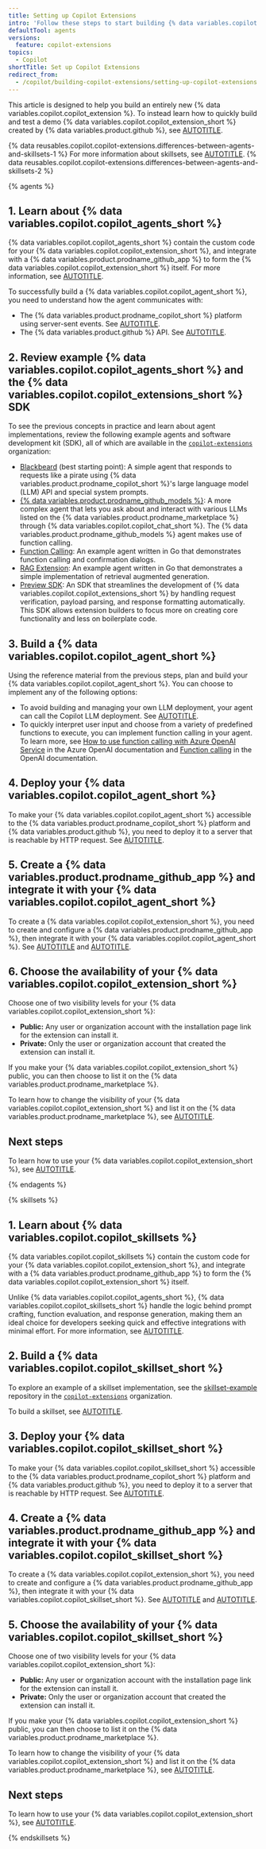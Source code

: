 ```yaml
---
title: Setting up Copilot Extensions
intro: 'Follow these steps to start building {% data variables.copilot.copilot_extensions_short %}.'
defaultTool: agents
versions:
  feature: copilot-extensions
topics:
  - Copilot
shortTitle: Set up Copilot Extensions
redirect_from:
  - /copilot/building-copilot-extensions/setting-up-copilot-extensions
---
```


This article is designed to help you build an entirely new {% data variables.copilot.copilot_extension %}. To instead learn how to quickly build and test a demo {% data variables.copilot.copilot_extension_short %} created by {% data variables.product.github %}, see [AUTOTITLE](/copilot/building-copilot-extensions/quickstart-for-github-copilot-extensions).

{% data reusables.copilot.copilot-extensions.differences-between-agents-and-skillsets-1 %}
For more information about skillsets, see [AUTOTITLE](/copilot/building-copilot-extensions/building-a-copilot-skillset-for-your-copilot-extension/about-copilot-skillsets).
{% data reusables.copilot.copilot-extensions.differences-between-agents-and-skillsets-2 %}

{% agents %}

## 1. Learn about {% data variables.copilot.copilot_agents_short %}

{% data variables.copilot.copilot_agents_short %} contain the custom code for your {% data variables.copilot.copilot_extension_short %}, and integrate with a {% data variables.product.prodname_github_app %} to form the {% data variables.copilot.copilot_extension_short %} itself. For more information, see [AUTOTITLE](/copilot/building-copilot-extensions/building-a-copilot-agent-for-your-copilot-extension/about-copilot-agents).

To successfully build a {% data variables.copilot.copilot_agent_short %}, you need to understand how the agent communicates with:

* The {% data variables.product.prodname_copilot_short %} platform using server-sent events. See [AUTOTITLE](/copilot/building-copilot-extensions/building-a-copilot-agent-for-your-copilot-extension/configuring-your-copilot-agent-to-communicate-with-the-copilot-platform).
* The {% data variables.product.github %} API. See [AUTOTITLE](/copilot/building-copilot-extensions/building-a-copilot-agent-for-your-copilot-extension/configuring-your-copilot-agent-to-communicate-with-github).

## 2. Review example {% data variables.copilot.copilot_agents_short %} and the {% data variables.copilot.copilot_extensions_short %} SDK

To see the previous concepts in practice and learn about agent implementations, review the following example agents and software development kit (SDK), all of which are available in the [`copilot-extensions`](https://github.com/copilot-extensions) organization:

* [Blackbeard](https://github.com/copilot-extensions/blackbeard-extension) (best starting point): A simple agent that responds to requests like a pirate using {% data variables.product.prodname_copilot_short %}'s large language model (LLM) API and special system prompts.
* [{% data variables.product.prodname_github_models %}](https://github.com/copilot-extensions/github-models-extension): A more complex agent that lets you ask about and interact with various LLMs listed on the {% data variables.product.prodname_marketplace %} through {% data variables.copilot.copilot_chat_short %}. The {% data variables.product.prodname_github_models %} agent makes use of function calling.
* [Function Calling](https://github.com/copilot-extensions/function-calling-extension): An example agent written in Go that demonstrates function calling and confirmation dialogs.
* [RAG Extension](https://github.com/copilot-extensions/rag-extension): An example agent written in Go that demonstrates a simple implementation of retrieval augmented generation.
* [Preview SDK](https://github.com/copilot-extensions/preview-sdk.js/tree/main): An SDK that streamlines the development of {% data variables.copilot.copilot_extensions_short %} by handling request verification, payload parsing, and response formatting automatically. This SDK allows extension builders to focus more on creating core functionality and less on boilerplate code.

## 3. Build a {% data variables.copilot.copilot_agent_short %}

Using the reference material from the previous steps, plan and build your {% data variables.copilot.copilot_agent_short %}. You can choose to implement any of the following options:

* To avoid building and managing your own LLM deployment, your agent can call the Copilot LLM deployment. See [AUTOTITLE](/copilot/building-copilot-extensions/building-a-copilot-agent-for-your-copilot-extension/using-copilots-llm-for-your-agent).
* To quickly interpret user input and choose from a variety of predefined functions to execute, you can implement function calling in your agent. To learn more, see [How to use function calling with Azure OpenAI Service](https://learn.microsoft.com/en-us/azure/ai-services/openai/how-to/function-calling) in the Azure OpenAI documentation and [Function calling](https://platform.openai.com/docs/guides/function-calling) in the OpenAI documentation.

## 4. Deploy your {% data variables.copilot.copilot_agent_short %}

To make your {% data variables.copilot.copilot_agent_short %} accessible to the {% data variables.product.prodname_copilot_short %} platform and {% data variables.product.github %}, you need to deploy it to a server that is reachable by HTTP request. See [AUTOTITLE](/copilot/building-copilot-extensions/creating-a-copilot-extension/configuring-your-server-to-deploy-your-copilot-agent).

## 5. Create a {% data variables.product.prodname_github_app %} and integrate it with your {% data variables.copilot.copilot_agent_short %}

To create a {% data variables.copilot.copilot_extension_short %}, you need to create and configure a {% data variables.product.prodname_github_app %}, then integrate it with your {% data variables.copilot.copilot_agent_short %}. See [AUTOTITLE](/copilot/building-copilot-extensions/creating-a-copilot-extension/creating-a-github-app-for-your-copilot-extension) and [AUTOTITLE](/copilot/building-copilot-extensions/creating-a-copilot-extension/configuring-your-github-app-for-your-copilot-agent).

## 6. Choose the availability of your {% data variables.copilot.copilot_extension_short %}

Choose one of two visibility levels for your {% data variables.copilot.copilot_extension_short %}:
* **Public:** Any user or organization account with the installation page link for the extension can install it.
* **Private:** Only the user or organization account that created the extension can install it.

If you make your {% data variables.copilot.copilot_extension_short %} public, you can then choose to list it on the {% data variables.product.prodname_marketplace %}.

To learn how to change the visibility of your {% data variables.copilot.copilot_extension_short %} and list it on the {% data variables.product.prodname_marketplace %}, see [AUTOTITLE](/copilot/building-copilot-extensions/managing-the-availability-of-your-copilot-extension).

## Next steps

To learn how to use your {% data variables.copilot.copilot_extension_short %}, see [AUTOTITLE](/copilot/using-github-copilot/using-extensions-to-integrate-external-tools-with-copilot-chat).

{% endagents %}

{% skillsets %}

## 1. Learn about {% data variables.copilot.copilot_skillsets %}

{% data variables.copilot.copilot_skillsets %} contain the custom code for your {% data variables.copilot.copilot_extension_short %}, and integrate with a {% data variables.product.prodname_github_app %} to form the {% data variables.copilot.copilot_extension_short %} itself.

Unlike {% data variables.copilot.copilot_agents_short %}, {% data variables.copilot.copilot_skillsets_short %} handle the logic behind prompt crafting, function evaluation, and response generation, making them an ideal choice for developers seeking quick and effective integrations with minimal effort. For more information, see [AUTOTITLE](/copilot/building-copilot-extensions/building-a-copilot-skillset-for-your-copilot-extension/about-copilot-skillsets).

## 2. Build a {% data variables.copilot.copilot_skillset_short %}

To explore an example of a skillset implementation, see the [skillset-example](https://github.com/copilot-extensions/skillset-example) repository in the [`copilot-extensions`](https://github.com/copilot-extensions) organization.

To build a skillset, see [AUTOTITLE](/copilot/building-copilot-extensions/building-a-copilot-skillset-for-your-copilot-extension/building-copilot-skillsets).

## 3. Deploy your {% data variables.copilot.copilot_skillset_short %}

To make your {% data variables.copilot.copilot_skillset_short %} accessible to the {% data variables.product.prodname_copilot_short %} platform and {% data variables.product.github %}, you need to deploy it to a server that is reachable by HTTP request. See [AUTOTITLE](/copilot/building-copilot-extensions/creating-a-copilot-extension/configuring-your-server-to-deploy-your-copilot-agent).

## 4. Create a {% data variables.product.prodname_github_app %} and integrate it with your {% data variables.copilot.copilot_skillset_short %}

To create a {% data variables.copilot.copilot_extension_short %}, you need to create and configure a {% data variables.product.prodname_github_app %}, then integrate it with your {% data variables.copilot.copilot_skillset_short %}. See [AUTOTITLE](/copilot/building-copilot-extensions/creating-a-copilot-extension/creating-a-github-app-for-your-copilot-extension) and [AUTOTITLE](/copilot/building-copilot-extensions/creating-a-copilot-extension/configuring-your-github-app-for-your-copilot-agent).

## 5. Choose the availability of your {% data variables.copilot.copilot_skillset_short %}

Choose one of two visibility levels for your {% data variables.copilot.copilot_extension_short %}:
* **Public:** Any user or organization account with the installation page link for the extension can install it.
* **Private:** Only the user or organization account that created the extension can install it.

If you make your {% data variables.copilot.copilot_extension_short %} public, you can then choose to list it on the {% data variables.product.prodname_marketplace %}.

To learn how to change the visibility of your {% data variables.copilot.copilot_extension_short %} and list it on the {% data variables.product.prodname_marketplace %}, see [AUTOTITLE](/copilot/building-copilot-extensions/managing-the-availability-of-your-copilot-extension).

## Next steps

To learn how to use your {% data variables.copilot.copilot_extension_short %}, see [AUTOTITLE](/copilot/using-github-copilot/using-extensions-to-integrate-external-tools-with-copilot-chat).

{% endskillsets %}
